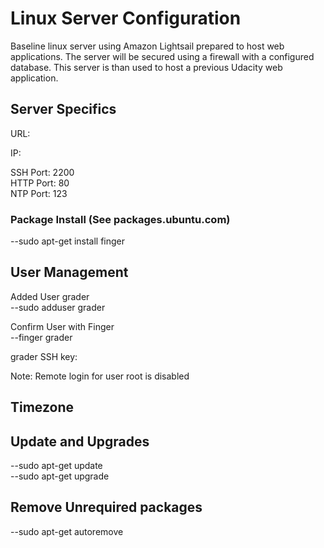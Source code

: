 ﻿# Linux Server Configuration

Baseline linux server using Amazon Lightsail prepared to host web applications.
The server will be secured using a firewall with a configured database.
This server is than used to host a previous Udacity web application.

## Server Specifics

URL: <br/>

IP: <br/>

SSH Port: 2200 <br/>
HTTP Port: 80 <br/>
NTP Port: 123 <br/>

### Package Install (See packages.ubuntu.com)

--sudo apt-get install finger

## User Management

Added User grader <br/>
--sudo adduser grader <br/>

Confirm User with Finger <br/>
--finger grader

grader SSH key: <br/>

Note: Remote login for user root is disabled

## Timezone

## Update and Upgrades

--sudo apt-get update <br/>
--sudo apt-get upgrade

## Remove Unrequired packages

--sudo apt-get autoremove













